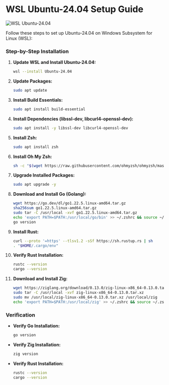 # WSL Ubuntu-24.04 Setup Guide

![WSL Ubuntu-24.04](https://example.com/path/to/image.png)

Follow these steps to set up Ubuntu-24.04 on Windows Subsystem for Linux (WSL):

### Step-by-Step Installation

1. **Update WSL and Install Ubuntu-24.04:**

    ```bash
    wsl --install Ubuntu-24.04
    ```

2. **Update Packages:**

    ```bash
    sudo apt update
    ```

3. **Install Build Essentials:**

    ```bash
    sudo apt install build-essential
    ```

4. **Install Dependencies (libssl-dev, libcurl4-openssl-dev):**

    ```bash
    sudo apt install -y libssl-dev libcurl4-openssl-dev
    ```

5. **Install Zsh:**

    ```bash
    sudo apt install zsh
    ```

6. **Install Oh My Zsh:**

    ```bash
    sh -c "$(wget https://raw.githubusercontent.com/ohmyzsh/ohmyzsh/master/tools/install.sh -O -)"
    ```

7. **Upgrade Installed Packages:**

    ```bash
    sudo apt upgrade -y
    ```

8. **Download and Install Go (Golang):**

    ```bash
    wget https://go.dev/dl/go1.22.5.linux-amd64.tar.gz
    sha256sum go1.22.5.linux-amd64.tar.gz
    sudo tar -C /usr/local -xvf go1.22.5.linux-amd64.tar.gz
    echo 'export PATH=$PATH:/usr/local/go/bin' >> ~/.zshrc && source ~/.zshrc
    go version
    ```

9. **Install Rust:**

    ```bash
    curl --proto '=https' --tlsv1.2 -sSf https://sh.rustup.rs | sh
    . "$HOME/.cargo/env"
    ```

10. **Verify Rust Installation:**

    ```bash
    rustc --version
    cargo --version
    ```

11. **Download and Install Zig:**

    ```bash
    wget https://ziglang.org/download/0.13.0/zig-linux-x86_64-0.13.0.tar.xz
    sudo tar -C /usr/local -xvf zig-linux-x86_64-0.13.0.tar.xz
    sudo mv /usr/local/zig-linux-x86_64-0.13.0.tar.xz /usr/local/zig
    echo 'export PATH=$PATH:/usr/local/zig' >> ~/.zshrc && source ~/.zshrc
    ```

### Verification

- **Verify Go Installation:**

    ```bash
    go version
    ```

- **Verify Zig Installation:**

    ```bash
    zig version
    ```

- **Verify Rust Installation:**

    ```bash
    rustc --version
    cargo --version
    ```
